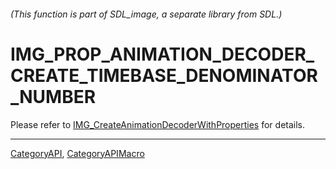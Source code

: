 ###### (This function is part of SDL_image, a separate library from SDL.)
# IMG_PROP_ANIMATION_DECODER_CREATE_TIMEBASE_DENOMINATOR_NUMBER

Please refer to [IMG_CreateAnimationDecoderWithProperties](IMG_CreateAnimationDecoderWithProperties) for details.

----
[CategoryAPI](CategoryAPI), [CategoryAPIMacro](CategoryAPIMacro)

